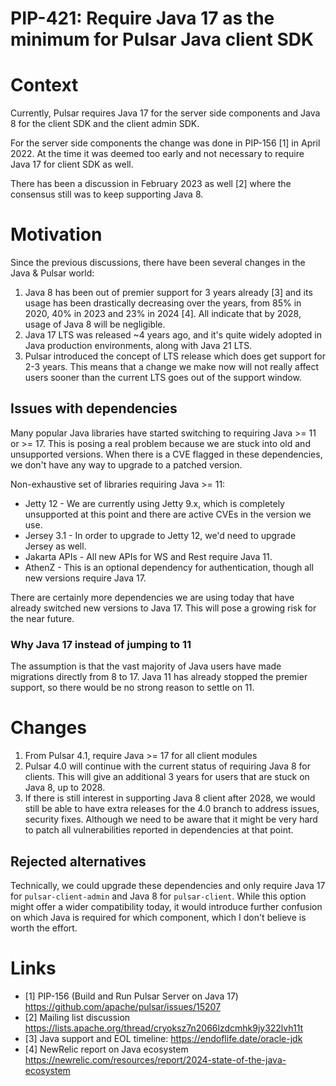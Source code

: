 # PIP-421: Require Java 17 as the minimum for Pulsar Java client SDK

# Context

Currently, Pulsar requires Java 17 for the server side components and Java 8 for the client SDK and the
client admin SDK.

For the server side components the change was done in PIP-156 [1] in April 2022. At the time it was
deemed too early and not necessary to require Java 17 for client SDK as well.

There has been a discussion in February 2023 as well [2] where the consensus still was to keep supporting Java 8.

# Motivation

Since the previous discussions, there have been several changes in the Java & Pulsar world:

 1. Java 8 has been out of premier support for 3 years already [3] and its usage has been drastically decreasing
    over the years, from 85% in 2020, 40% in 2023 and 23% in 2024 [4]. All indicate that by 2028, usage of Java 8
    will be negligible.
 2. Java 17 LTS was released ~4 years ago, and it's quite widely adopted in Java production environments,
    along with Java 21 LTS.
 3. Pulsar introduced the concept of LTS release which does get support for 2-3 years. This means that a change
    we make now will not really affect users sooner than the current LTS goes out of the support window.


## Issues with dependencies

Many popular Java libraries have started switching to requiring Java >= 11 or >= 17. This is posing
a real problem because we are stuck into old and unsupported versions. When there is a CVE flagged
in these dependencies, we don't have any way to upgrade to a patched version.

Non-exhaustive set of libraries requiring Java >= 11:

 * Jetty 12 - We are currently using Jetty 9.x, which is completely unsupported at this point and
   there are active CVEs in the version we use.
 * Jersey 3.1 - In order to upgrade to Jetty 12, we'd need to upgrade Jersey as well.
 * Jakarta APIs - All new APIs for WS and Rest require Java 11.
 * AthenZ - This is an optional dependency for authentication, though all new versions require Java 17.

There are certainly more dependencies we are using today that have already switched new versions
to Java 17. This will pose a growing risk for the near future.

### Why Java 17 instead of jumping to 11

The assumption is that the vast majority of Java users have made migrations directly from 8 to 17. Java 11
has already stopped the premier support, so there would be no strong reason to settle on 11.

# Changes

 1. From Pulsar 4.1, require Java >= 17 for all client modules
 2. Pulsar 4.0 will continue with the current status of requiring Java 8 for clients. This will give an
    additional 3 years for users that are stuck on Java 8, up to 2028.
 3. If there is still interest in supporting Java 8 client after 2028, we would still be able to have extra
    releases for the 4.0 branch to address issues, security fixes. Although we need to be aware that it
    might be very hard to patch all vulnerabilities reported in dependencies at that point.

## Rejected alternatives

Technically, we could upgrade these dependencies and only require Java 17 for `pulsar-client-admin` and Java 8 for
`pulsar-client`. While this option might offer a wider compatibility today, it would introduce further confusion
on which Java is required for which component, which I don't believe is worth the effort.

# Links

 * [1] PIP-156 (Build and Run Pulsar Server on Java 17) https://github.com/apache/pulsar/issues/15207
 * [2] Mailing list discussion https://lists.apache.org/thread/cryoksz7n2066lzdcmhk9jy322lvh11t
 * [3] Java support and EOL timeline: https://endoflife.date/oracle-jdk
 * [4] NewRelic report on Java ecosystem https://newrelic.com/resources/report/2024-state-of-the-java-ecosystem